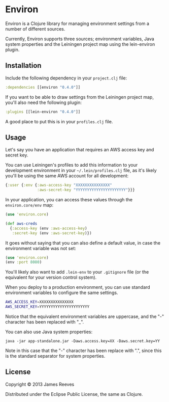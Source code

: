 # Environ

Environ is a Clojure library for managing environment settings from a
number of different sources.

Currently, Environ supports three sources; environment variables, Java
system properties and the Leiningen project map using the lein-environ
plugin.


## Installation

Include the following dependency in your `project.clj` file:

```clojure
:dependencies [[environ "0.4.0"]]
```

If you want to be able to draw settings from the Leiningen project
map, you'll also need the following plugin:

```clojure
:plugins [[lein-environ "0.4.0"]]
```

A good place to put this is in your `profiles.clj` file.


## Usage

Let's say you have an application that requires an AWS access key and
secret key.

You can use Leiningen's profiles to add this information to your
development environment in your `~/.lein/profiles.clj` file, as it's
likely you'll be using the same AWS account for all development:

```clojure
{:user {:env {:aws-access-key "XXXXXXXXXXXXXXX"
              :aws-secret-key "YYYYYYYYYYYYYYYYYYYYYY"}}}
```

In your application, you can access these values through the
`environ.core/env` map:

```clojure
(use 'environ.core)

(def aws-creds
  {:access-key (env :aws-access-key)
   :secret-key (env :aws-secret-key)})
```

It goes without saying that you can also define a default value, in
case the environment variable was not set:

```clojure
(use 'environ.core)
(env :port 8080)
```

You'll likely also want to add `.lein-env` to your `.gitignore` file
(or the equivalent for your version control system).

When you deploy to a production environment, you can use standard
environment variables to configure the same settings.

```bash
AWS_ACCESS_KEY=XXXXXXXXXXXXXXX
AWS_SECRET_KEY=YYYYYYYYYYYYYYYYYYYYYY
```

Notice that the equivalent environment variables are uppercase, and
the "-" character has been replaced with "_".

You can also use Java system properties:

```
java -jar app-standalone.jar -Daws.access.key=XX -Daws.secret.key=YY
```

Note in this case that the "-" character has been replace with ".",
since this is the standard separator for system properties.


## License

Copyright © 2013 James Reeves

Distributed under the Eclipse Public License, the same as Clojure.

